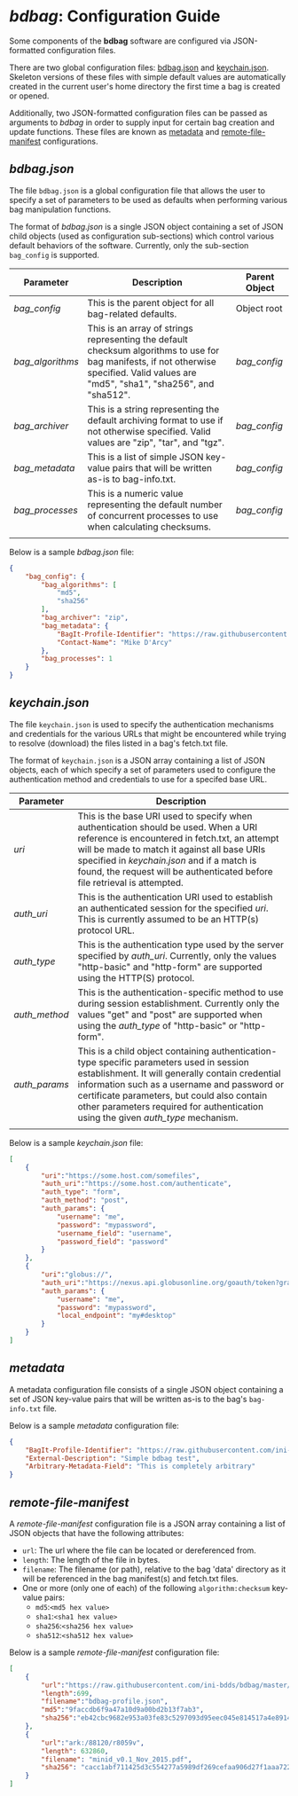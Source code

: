 # *bdbag*: Configuration Guide

Some components of the **bdbag** software are configured via JSON-formatted configuration files.

There are two global configuration files: [bdbag.json](#bdbag.json) and [keychain.json](#keychain.json). Skeleton versions of
these files with simple default values are automatically created in
the current user's home directory the first time a bag is created or opened.

Additionally, two JSON-formatted configuration files can be passed as arguments to *bdbag* in order to supply input
for certain bag creation and update functions.  These files are known as [metadata](#metadata) and
[remote-file-manifest](#remote-file-manifest) configurations.

<a name="bdbag.json"></a>
## *bdbag.json*

The file `bdbag.json` is a global configuration file that allows the user to specify a set of parameters to be used as
defaults when performing various bag manipulation functions.

The format of *bdbag.json* is a single JSON object containing a set of JSON child objects (used as
configuration sub-sections) which control various default behaviors of the software. Currently, only the sub-section `bag_config` is supported.

| Parameter | Description | Parent Object|
| --- | --- | --- |
|*bag_config*|This is the parent object for all bag-related defaults.| Object root
|*bag_algorithms*|This is an array of strings representing the default checksum algorithms to use for bag manifests, if not otherwise specified.  Valid values are "md5", "sha1", "sha256", and "sha512".| *bag_config*
|*bag_archiver*|This is a string representing the default archiving format to use if not otherwise specified.  Valid values are "zip", "tar", and "tgz".|*bag_config*
|*bag_metadata*|This is a list of simple JSON key-value pairs that will be written as-is to bag-info.txt.|*bag_config*
|*bag_processes*|This is a numeric value representing the default number of concurrent processes to use when calculating checksums.|*bag_config*
|||
Below is a sample *bdbag.json* file:
```json
{
    "bag_config": {
        "bag_algorithms": [
            "md5",
            "sha256"
        ],
        "bag_archiver": "zip",
        "bag_metadata": {
            "BagIt-Profile-Identifier": "https://raw.githubusercontent.com/ini-bdds/bdbag/master/profiles/bdbag-profile.json",
            "Contact-Name": "Mike D'Arcy"
        },
        "bag_processes": 1
    }
}
```

<a name="keychain.json"></a>
## *keychain.json*
The file `keychain.json` is used to specify the authentication mechanisms and credentials for the various URLs that might
be encountered while trying to resolve (download) the files listed in a bag's fetch.txt file.

The format of `keychain.json` is a JSON array containing a list of JSON objects, each of which specify a set of parameters used to
configure the authentication method and credentials to use for a specifed base URL.

| Parameter | Description |
| --- | --- |
|*uri*|This is the base URI used to specify when authentication should be used.  When a URI reference is encountered in fetch.txt, an attempt will be made to match it against all base URIs specified in *keychain.json* and if a match is found, the request will be authenticated before file retrieval is attempted.
|*auth_uri*|This is the authentication URI used to establish an authenticated session for the specified *uri*.  This is currently assumed to be an HTTP(s) protocol URL.
|*auth_type*|This is the authentication type used by the server specified by *auth_uri*.  Currently, only the values "http-basic" and "http-form" are supported using the HTTP(S) protocol.
|*auth_method*|This is the authentication-specific method to use during session establishment.  Currently only the values "get" and "post" are supported when using the *auth_type* of "http-basic" or "http-form".
|*auth_params*|This is a child object containing authentication-type specific parameters used in session establishment.  It will generally contain credential information such as a username and password or certificate parameters, but could also contain other parameters required for authentication using the given *auth_type* mechanism.
|||

Below is a sample *keychain.json* file:
```json
[
    {
        "uri":"https://some.host.com/somefiles",
        "auth_uri":"https://some.host.com/authenticate",
        "auth_type": "form",
        "auth_method": "post",
        "auth_params": {
            "username": "me",
            "password": "mypassword",
            "username_field": "username",
            "password_field": "password"
        }
    },
    {
        "uri":"globus://",
        "auth_uri":"https://nexus.api.globusonline.org/goauth/token?grant_type=client_credentials",
        "auth_params": {
            "username": "me",
            "password": "mypassword",
            "local_endpoint": "my#desktop"
        }
    }
]
```

<a name="metadata"></a>
## *metadata*
A metadata configuration file consists of a single JSON object containing a set of JSON key-value pairs that will be
written as-is to the bag's `bag-info.txt` file.

Below is a sample *metadata* configuration file:
```json
{
    "BagIt-Profile-Identifier": "https://raw.githubusercontent.com/ini-bdds/bdbag/master/profiles/bdbag-profile.json",
    "External-Description": "Simple bdbag test",
    "Arbitrary-Metadata-Field": "This is completely arbitrary"
}
```

<a name="remote-file-manifest"></a>
## *remote-file-manifest*
A *remote-file-manifest* configuration file is a JSON array containing a list of JSON objects that have the following attributes:

* `url`: The url where the file can be located or dereferenced from.
* `length`: The length of the file in bytes.
* `filename`: The filename (or path), relative to the bag 'data' directory as it will be referenced in the bag
manifest(s) and fetch.txt files.
* One or more (only one of each) of the following `algorithm:checksum` key-value pairs:
  * `md5`:`<md5 hex value>`
  * `sha1`:`<sha1 hex value>`
  * `sha256`:`<sha256 hex value>`
  * `sha512`:`<sha512 hex value>`

Below is a sample *remote-file-manifest* configuration file:
```json
[
    {
        "url":"https://raw.githubusercontent.com/ini-bdds/bdbag/master/profiles/bdbag-profile.json",
        "length":699,
        "filename":"bdbag-profile.json",
        "md5":"9faccdb6f9a47a10d9a00bd2b13f7ab3",
        "sha256":"eb42cbc9682e953a03fe83c5297093d95eec045e814517a4e891437b9b993139"
    },
    {
        "url":"ark:/88120/r8059v",
        "length": 632860,
        "filename": "minid_v0.1_Nov_2015.pdf",
        "sha256": "cacc1abf711425d3c554277a5989df269cefaa906d27f1aaa72205d30224ed5f"
    }
]
```